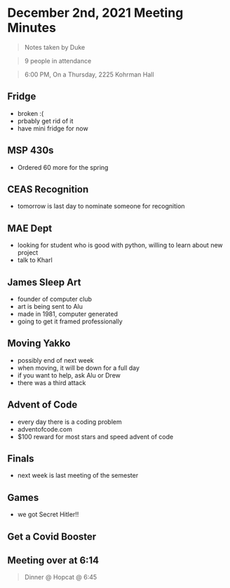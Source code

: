 # December 2nd, 2021 Meeting Minutes
> Notes taken by Duke

> 9 people in attendance

> 6:00 PM, On a Thursday, 2225 Kohrman Hall

## Fridge
- broken :(
- prbably get rid of it
- have mini fridge for now 

## MSP 430s
- Ordered 60 more for the spring

## CEAS Recognition
- tomorrow is last day to nominate someone for recognition

## MAE Dept
- looking for student who is good with python, willing to learn about new project
- talk to Kharl

## James Sleep Art
- founder of computer club
- art is being sent to Alu
- made in 1981, computer generated
- going to get it framed professionally

## Moving Yakko
- possibly end of next week
- when moving, it will be down for a full day
- if you want to help, ask Alu or Drew
- there was a third attack

## Advent of Code
- every day there is a coding problem
- adventofcode.com
- $100 reward for most stars and speed advent of code

## Finals
- next week is last meeting of the semester

## Games
- we got Secret Hitler!!

## Get a Covid Booster

## Meeting over at 6:14
> Dinner @ Hopcat @ 6:45
